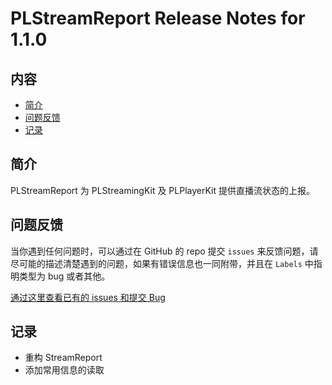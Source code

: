 # PLStreamReport Release Notes for 1.1.0

## 内容

- [简介](#简介)
- [问题反馈](#问题反馈)
- [记录](#记录)

## 简介

PLStreamReport 为 PLStreamingKit 及 PLPlayerKit 提供直播流状态的上报。

## 问题反馈

当你遇到任何问题时，可以通过在 GitHub 的 repo 提交 ```issues``` 来反馈问题，请尽可能的描述清楚遇到的问题，如果有错误信息也一同附带，并且在 ```Labels``` 中指明类型为 bug 或者其他。

[通过这里查看已有的 issues 和提交 Bug](https://github.com/pili-engineering/PLStreamReport/issues)

## 记录

- 重构 StreamReport
- 添加常用信息的读取

